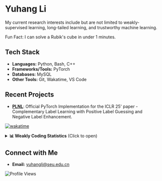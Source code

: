 # Yuhang Li

My current research interests include but are not limited to weakly-supervised learning, long-tailed learning, and trustworthy machine learning.

Fun Fact: I can solve a Rubik's cube in under 1 minutes.

## Tech Stack
- **Languages:** Python, Bash, C++
- **Frameworks/Tools:** PyTorch
- **Databases:** MySQL
- **Other Tools:** Git, Wakatime, VS Code

## Recent Projects
- **[PLNL](https://github.com/yhli-ml/PLNL)**: Official PyTorch Implementation for the ICLR 25' paper - Complementary Label Learning with Positive Label Guessing and Negative Label Enhancement.

<!--![Yuhang's GitHub stats](https://github-readme-stats.vercel.app/api?username=yhli-ml&show=reviews,discussions_started,discussions_answered,prs_merged,prs_merged_percentage&show_icons=true&theme=radical)-->

<!--![Yuhang's WakaTime stats](https://github-readme-stats.vercel.app/api/wakatime?username=yhli-ml)-->


[![wakatime](https://wakatime.com/badge/user/1c37f4b6-0e23-4f22-8a33-28d3cc113867.svg)](https://wakatime.com/@1c37f4b6-0e23-4f22-8a33-28d3cc113867)

<details>
  <summary><b>📊 Weakly Coding Statistics</b> (Click to open)</summary>
  <br>
  <!--START_SECTION:waka-->
  <!--END_SECTION:waka-->
  <!-- <img src="https://wakatime.com/share/@1c37f4b6-0e23-4f22-8a33-28d3cc113867/45c358bc-a4c9-4565-b9cb-054dbff58424.svg" width="400" alt="Coding Activity"> <img src="https://wakatime.com/share/@1c37f4b6-0e23-4f22-8a33-28d3cc113867/b6be30fc-7f9a-4a73-a0c3-942a193556f2.svg" width="400" alt="Language Breakdown"> -->
</details>

## Connect with Me
- **Email:** [yuhangli@seu.edu.cn](mailto:yuhangli@seu.edu.cn)

![Profile Views](https://komarev.com/ghpvc/?username=yhli-ml&color=blue)

